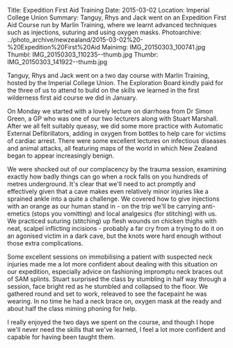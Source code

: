 Title: Expedition First Aid Training
Date: 2015-03-02
Location: Imperial College Union
Summary: Tanguy, Rhys and Jack went on an Expedition First Aid Course run by Marlin Training, where we learnt advanced techniques such as injections, suturing and using oxygen masks.
Photoarchive: ../photo_archive/newzealand/2015-03-02%20-%20Expedition%20First%20Aid
Mainimg: IMG_20150303_100741.jpg
Thumbl: IMG_20150303_110235--thumb.jpg
Thumbr: IMG_20150303_141922--thumb.jpg

Tanguy, Rhys and Jack went on a two day course with Marlin Training, hosted by the Imperial College Union. The Exploration Board kindly paid for the three of us to attend to build on the skills we learned in the first wilderness first aid course we did in January.

On Monday we started with a lovely lecture on diarrhoea from Dr Simon Green, a GP who was one of our two lecturers along with Stuart Marshall. After we all felt suitably queasy, we did some more practice with Automatic External Defibrillators, adding in oxygen from bottles to help care for victims of cardiac arrest. There were some excellent lectures on infectious diseases and animal attacks, all featuring maps of the world in which New Zealand began to appear increasingly benign.

We were shocked out of our complacency by the trauma session, examining exactly how badly things can go when a rock falls on you hundreds of metres underground. It's clear that we'll need to act promptly and effectively given that a cave makes even relatively minor injuries like a sprained ankle into a quite a challenge. We covered how to give injections with an orange as our human stand in - on the trip we'll be carrying anti-emetics (stops you vomitting) and local analgesics (for stitching) with us. We practiced suturing (stitching) up flesh wounds on chicken thighs with neat, scalpel inflicting incisions - probably a far cry from a trying to do it on an agonised victim in a dark cave, but the knots were hard enough without those extra complications.

Some excellent sessions on immobilising a patient with suspected neck injuries made me a lot more confident about dealing with this situation on our expedition, especially advice on fashioning impromptu neck braces out of SAM splints. Stuart surprised the class by stumbling in half way through a session, face bright red as he stumbled and collapsed to the floor. We gathered round and set to work, releaved to see the facepaint he was wearing. In no time he had a neck brace on, oxygen mask at the ready and about half the class miming phoning for help.

I really enjoyed the two days we spent on the course, and though I hope we'll never need the skills that we've learned, I feel a lot more confident and capable for having been taught them.
